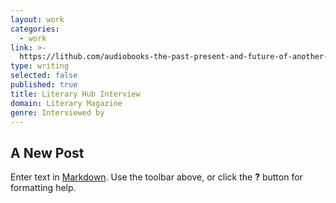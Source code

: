 ```yaml
---
layout: work
categories:
  - work
link: >-
  https://lithub.com/audiobooks-the-past-present-and-future-of-another-way-to-read/
type: writing
selected: false
published: true
title: Literary Hub Interview
domain: Literary Magazine
genre: Interviewed by
---
```

## A New Post

Enter text in [Markdown](http://daringfireball.net/projects/markdown/). Use the toolbar above, or click the **?** button for formatting help.
